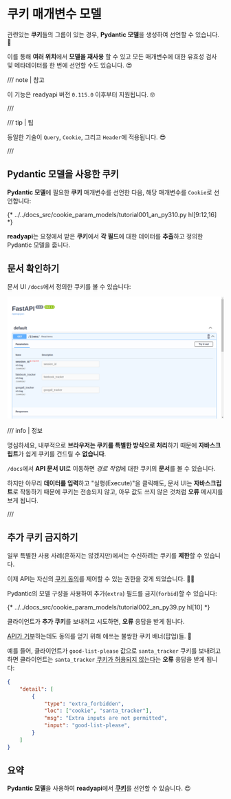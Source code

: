 # 쿠키 매개변수 모델

관련있는 **쿠키**들의 그룹이 있는 경우, **Pydantic 모델**을 생성하여 선언할 수 있습니다. 🍪

이를 통해 **여러 위치**에서 **모델을 재사용** 할 수 있고 모든 매개변수에 대한 유효성 검사 및 메타데이터를 한 번에 선언할 수도 있습니다. 😍

/// note | 참고

이 기능은 readyapi 버전 `0.115.0` 이후부터 지원됩니다. 🤓

///

/// tip | 팁

동일한 기술이 `Query`, `Cookie`, 그리고 `Header`에 적용됩니다. 😎

///

## Pydantic 모델을 사용한 쿠키

**Pydantic 모델**에 필요한 **쿠키** 매개변수를 선언한 다음, 해당 매개변수를 `Cookie`로 선언합니다:

{* ../../docs_src/cookie_param_models/tutorial001_an_py310.py hl[9:12,16] *}

**readyapi**는 요청에서 받은 **쿠키**에서 **각 필드**에 대한 데이터를 **추출**하고 정의한 Pydantic 모델을 줍니다.

## 문서 확인하기

문서 UI `/docs`에서 정의한 쿠키를 볼 수 있습니다:

<div class="screenshot">
<img src="/img/tutorial/cookie-param-models/image01.png">
</div>

/// info | 정보

명심하세요, 내부적으로 **브라우저는 쿠키를 특별한 방식으로 처리**하기 때문에 **자바스크립트**가 쉽게 쿠키를 건드릴 수 **없습니다**.

`/docs`에서 **API 문서 UI**로 이동하면 *경로 작업*에 대한 쿠키의 **문서**를 볼 수 있습니다.

하지만 아무리 **데이터를 입력**하고 "실행(Execute)"을 클릭해도, 문서 UI는 **자바스크립트**로 작동하기 때문에 쿠키는 전송되지 않고, 아무 값도 쓰지 않은 것처럼 **오류** 메시지를 보게 됩니다.

///

## 추가 쿠키 금지하기

일부 특별한 사용 사례(흔하지는 않겠지만)에서는 수신하려는 쿠키를 **제한**할 수 있습니다.

이제 API는 자신의 <abbr title="농담입니다, 혹시나 해서요. 쿠키 동의와 관련해서 할 수 있는 것은 없지만, 이제 API조차도 잘못된 쿠키를 거부할 수 있다는 점이 재밌습니다. 쿠키 드세요. 🍪">쿠키 동의</abbr>를 제어할 수 있는 권한을 갖게 되었습니다. 🤪🍪

Pydantic의 모델 구성을 사용하여 추가(`extra`) 필드를 금지(`forbid`)할 수 있습니다:

{* ../../docs_src/cookie_param_models/tutorial002_an_py39.py hl[10] *}

클라이언트가 **추가 쿠키**를 보내려고 시도하면, **오류** 응답을 받게 됩니다.

<abbr title="이건 또 다른 농담입니다. 제 말에 귀 기울이지 마세요. 커피랑 쿠키 좀 드세요. ☕">API가 거부</abbr>하는데도 동의를 얻기 위해 애쓰는 불쌍한 쿠키 배너(팝업)들. 🍪

예를 들어, 클라이언트가 `good-list-please` 값으로 `santa_tracker` 쿠키를 보내려고 하면 클라이언트는 `santa_tracker` <abbr title="산타는 쿠키가 부족한 것을 못마땅해합니다. 🎅 알겠습니다, 쿠키 농담은 이제 없습니다.">쿠키가 허용되지 않는다</abbr>는 **오류** 응답을 받게 됩니다:

```json
{
    "detail": [
        {
            "type": "extra_forbidden",
            "loc": ["cookie", "santa_tracker"],
            "msg": "Extra inputs are not permitted",
            "input": "good-list-please",
        }
    ]
}
```

## 요약

**Pydantic 모델**을 사용하여 **readyapi**에서 <abbr title="가기 전에 마지막 쿠키를 드세요. 🍪">**쿠키**</abbr>를 선언할 수 있습니다. 😍
